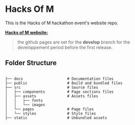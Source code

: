 # Hacks Of M

This is the Hacks of M hackathon event's website repo.

**[Hacks of M website:](https://indigowizard.github.io/Hacks-of-M/)**
> the github pages are set for the **develop** branch for the developpement period before the first release.


## Folder Structure

```

├── docs                    # Documentation files
├── public                  # Build and bundled files
├── src                     # Source files
│   ├── components          # Page sections files
│   ├── assets              # Assets files
│   │   ├── fonts
│   │   └── images
│   └── pages               # Page files
│   └── styles              # Style files
├── static                  # Unbundled assets

```
